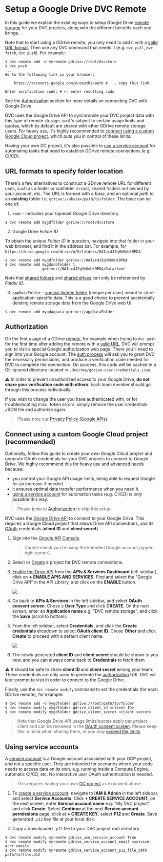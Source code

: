 # Setup a Google Drive DVC Remote

In this guide we explain the existing ways to setup Google Drive
[remote storage](/doc/command-reference/remote) for your <abbr>DVC
projects</abbr>, along with the different benefits each one brings.

Note that to start using a GDrive remote, you only need to add it with a
[valid URL format](#url-format-to-specify-folder-location). Then use any DVC
command that needs it (e.g. `dvc pull`, `dvc fetch`, `dvc push`). For example:

```dvc
$ dvc remote add -d myremote gdrive://root/dvcstore
$ dvc push
...
Go to the following link in your browser:

    https://accounts.google.com/o/oauth2/auth # ... copy this link

Enter verification code: # <- enter resulting code
```

See the [Authorization](#authorization) section for more details on connecting
DVC with Google Drive.

DVC uses the Google Drive API to synchronize your <abbr>DVC project</abbr> data
with this type of remote storage, so it's subject to certain usage limits and
quotas, which by default are shared with other GDrive remote storage users. For
heavy use, it's highly recommended to
[connect using a custom Google Cloud project](#connect-using-a-custom-google-cloud-project),
which puts you in control of these limits.

Having your own GC project, it's also possible to
[use a service account](#using-service-accounts) for automating tasks that need
to establish GDrive remote connections (e.g. CI/CD).

## URL formats to specify folder location

There's a few alternatives to construct a GDrive remote URL for different uses,
such as a folder or subfolder in root, shared folders not owned by your account,
etc. The URL is formed with a _base_, and an optional _path_ to an **existing**
folder i.e. `gdrive://<base>/path/to/folder`. The base can be one of:

1. `root` - indicates your topmost Google Drive directory.

```dvc
$ dvc remote add mygdfolder gdrive://root/dvcstore
```

2. Google Drive _Folder ID_

To obtain the unique _Folder ID_ in question, navigate into that folder in your
web browser, and find it in the address bar. For example, for
`https://drive.google.com/drive/u/0/folders/0AIac4JZqHhKmUk9PDA`:

```dvc
$ dvc remote add mygdfolder gdrive://0AIac4JZqHhKmUk9PDA
$ dvc remote add mygdsubfolder \
                 gdrive://0AIac4JZqHhKmUk9PDA/Data/text
```

Note that [shared folders](https://support.google.com/drive/answer/7166529) and
[shared drives](https://support.google.com/a/users/answer/9310351) can only be
referenced by _Folder ID_.

3. `appDataFolder` -
   [special hidden folder](https://developers.google.com/drive/api/v2/appdata)
   (unique per user) meant to store application-specific data. This is a good
   choice to prevent accidentally deleting remote storage data from the Google
   Drive web UI.

```dvc
$ dvc remote add mygdappata gdrive://appDataFolder
```

## Authorization

On the first usage of a GDrive [remote](/doc/command-reference/remote), for
example when trying to `dvc push` for the first time after adding the remote
with a [valid URL](#url-format-to-specify-folder-location), DVC will prompt you
to visit a special Google authorization web page. There you'll need to sign into
your Google account. The
[auth process](https://developers.google.com/drive/api/v2/about-auth) will ask
you to grant DVC the necessary permissions, and produce a verification code
needed for DVC to complete the connection. On success, this code will be cached
in a Git-ignored directory located in `.dvc/tmp/gdrive-user-credentials.json`.

⚠️ In order to prevent unauthorized access to your Google Drive, **do not share
your verification code with others**. Each team member should go through this
process individually.

If you wish to change the user you have authenticated with, or for
troubleshooting misc. token errors, simply remove the user credentials JSON file
and authorize again.

> Please note our [Privacy Policy (Google APIs)](/doc/user-guide/privacy).

## Connect using a custom Google Cloud project (recommended)

Optionally, follow this guide to create your own Google Cloud project and
generate OAuth credentials for your <abbr>DVC projects</abbr> to connect to
Google Drive. We highly recommend this for heavy use and advanced needs because:

- you control your Google API usage limits, being able to request Google for an
  increase if needed.
- it ensures optimal data transfer performance when you need it.
- [using a service account](#using-service-accounts) for automation tasks (e.g.
  CI/CD) is only possible this way.

> Please jump to [Authorization](#authorization) to skip this setup.

DVC uses the [Google Drive API](https://developers.google.com/drive) to connect
to your Google Drive. This requires a Google Cloud _project_ that allows Drive
API connections, and its
[OAuth](https://developers.google.com/identity/protocols/OAuth2) credentials
(**client ID** and **client secret**).

1. Sign into the [Google API Console](https://console.developers.google.com).

   > Double check you're using the intended Google account (upper-right corner).

2. Select or
   [Create](https://cloud.google.com/resource-manager/docs/creating-managing-projects#creating_a_project)
   a project for DVC remote connections.

3. [Enable the Drive API](https://developers.google.com/drive/api/v2/about-sdk)
   from the **APIs & Services** **Dashboard** (left sidebar), click on **+
   ENABLE APIS AND SERVICES**. Find and select the "Google Drive API" in the API
   Library, and click on the **ENABLE** button.

   ![](/img/gdrive-enable-apis-and-services.png)

4. Go back to **APIs & Services** in the left sidebar, and select **OAuth
   consent screen**. Chose a **User Type** and click **CREATE**. On the next
   screen, enter an **Application name** e.g. "DVC remote storage", and click
   the **Save** (scroll to bottom).

5. From the left sidebar, select **Credentials**, and click the **Create
   credentials** dropdown to select **OAuth client ID**. Chose **Other** and
   click **Create** to proceed with a default client name.

   ![](/img/gdrive-create-credentials.png)

6. The newly generated **client ID** and **client secret** should be shown to
   you now, and you can always come back to **Credentials** to fetch them.

⚠️ It should be safe to share **client ID** and **client secret** among your
team. These credentials are only used to generate the
[authorization](#authorization) URL DVC will later prompt to visit in order to
connect to the Google Drive.

Finally, use the `dvc remote modify` command to set the credentials (for each
GDrive remote), for example:

```dvc
$ dvc remote add -d mygdfolder gdrive://root/path/to/folder
$ dvc remote modify mygdfolder gdrive_client_id <client ID>
$ dvc remote modify mygdfolder gdrive_client_secret <client secret>
```

> Note that Google Drive API usage limits/quotas apply per _project_ client and
> can be reviewed in the
> [OAuth consent screen](https://console.developers.google.com/apis/credentials/consent).
> Please keep this in mind when sharing them, or you may
> [exceed the limits](https://developers.google.com/drive/api/v2/handle-errors?hl=ro#resolve_a_403_error_usage_limit_exceeded).

## Using service accounts

A [service account](https://cloud.google.com/iam/docs/service-accounts) is a
Google account associated with your GCP project, and not a specific user. They
are intended for scenarios where your code needs to access data on its own, e.g.
running inside a Compute Engine, automatic CI/CD, etc. No interactive user OAuth
authentication is needed.

> This requires having your own
> [GC project](/doc/user-guide/setup-google-drive-remote#connect-using-a-custom-google-cloud-project)
> as explained above.

1. To
   [create a service account](https://cloud.google.com/docs/authentication/getting-started#creating_a_service_account),
   navigate to **IAM & Admin** in the left sidebar, and select **Service
   Accounts**. Click **+ CREATE SERVICE ACCOUNT**, on the next screen, enter
   **Service account name** e.g. "My DVC project", and click **Create**. Select
   **Continue** at the next **Service account permissions** page, click at **+
   CREATE KEY**, select **P12** and **Create**. Save generated `.p12` key file
   at your local disk.

1. Copy a downloaded `.p12` file to your DVC project root directory.

```dvc
$ dvc remote modify myremote gdrive_use_service_account True
$ dvc remote modify myremote gdrive_service_account_email <service acct email>
$ dvc remote modify myremote gdrive_service_account_p12_file_path path/to/file.p12
```
